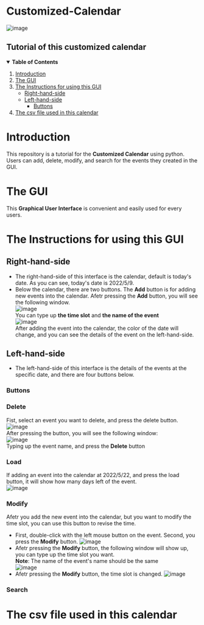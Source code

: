 # Customized-Calendar  
![image](https://user-images.githubusercontent.com/89577799/167335469-d17a9fae-d4cc-44aa-bcde-8d871bd006c7.png)
## Tutorial of this customized calendar
<details open="open">
  <summary><b>Table of Contents</b></summary>
  <ol>
    <li>
      <a href="#introduction">Introduction</a>
      <ul> 
    </li>
      </ul>
    <li>
      <a href="#the-gui">The GUI</a> 
    </li>
    <li>
      <a href="#the-instructions-for-using-this-GUI">The Instructions for using this GUI</a>
      <ul>
        <li><a href="#right-hand-side">Right-hand-side</a></li>
        <li><a href="#left-hand-side">Left-hand-side</a>
          <ul>
            <li><a href="#buttons">Buttons</a></li>
          </ul>
        </li>  
      </ul>
    </li>
    <li><a href="#the-csv-file-used-in-this-calendar">The csv file used in this calendar</a></li>
  </ol>
</details>

# __Introduction__
This repository is a tutorial for the __Customized Calendar__ using python. Users can add, delete, modify, and search for the events they created in the GUI.
# __The GUI__
This __Graphical User Interface__ is convenient and easily used for every users.
# __The Instructions for using this GUI__
## __Right-hand-side__
* The right-hand-side of this interface is the calendar, default is today's date. As you can see, today's date is 2022/5/9.
* Below the calendar, there are two buttons. The __Add__ button is for adding new events into the calendar. Afetr pressing the __Add__ button, you will see the following window.  
![image](https://user-images.githubusercontent.com/89577799/167347447-0b204e9f-c9d9-47ec-9529-155ac1de7812.png)  
You can type up __the time slot__ and __the name of the event__    
![image](https://user-images.githubusercontent.com/89577799/167348835-614bc8ab-c69c-4984-a11b-8149ff4a4537.png)  
After adding the event into the calendar, the color of the date will change, and you can see the details of the event on the left-hand-side.
## __Left-hand-side__
* The left-hand-side of this interface is the details of the events at the specific date, and there are four buttons below.  
### __Buttons__
### __Delete__  
Fist, select an event you want to delete, and press the delete button.
![image](https://user-images.githubusercontent.com/89577799/167351638-b38660d0-7503-41f3-ad22-efce9cf4e994.png)  
After pressing the button, you will see the following window:  
![image](https://user-images.githubusercontent.com/89577799/167351832-2f24ab70-9338-4dca-849b-6c141ddf46e8.png)  
Typing up the event name, and press the __Delete__ button  
### __Load__  
If adding an event into the calendar at 2022/5/22, and press the load button, it will show how many days left of the event.  
![image](https://user-images.githubusercontent.com/89577799/167354073-df236a5a-438f-46eb-abcc-d2ee45f6b5b1.png)  
### __Modify__  
Afetr you add the new event into the calendar, but you want to modify the time slot, you can use this button to revise the time.  

* First, double-click with the left mouse button on the event. Second, you press the __Modify__ button.
![image](https://user-images.githubusercontent.com/89577799/167433357-08e0c8b8-5d88-4eb4-8a84-9c6e3740431b.png) 
* Afetr pressing the __Modify__ button, the following window will show up, you can type up the time slot you want.  
__Note__: The name of the event's name should be the same  
![image](https://user-images.githubusercontent.com/89577799/167434398-fa261941-d611-43de-9d2e-ae72c8af6fd9.png)  
* Afetr pressing the __Modify__ button, the time slot is changed.
![image](https://user-images.githubusercontent.com/89577799/167435229-6daa97b4-6acf-45c9-a980-7039ebae4103.png)  
### __Search__  
  
# __The csv file used in this calendar__
